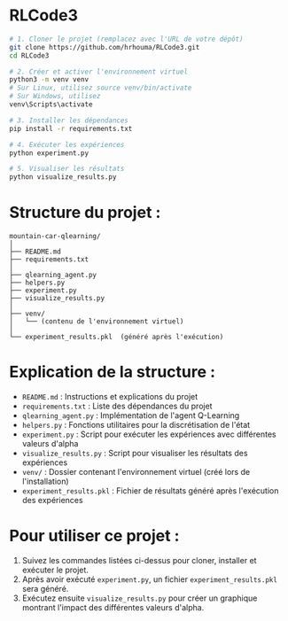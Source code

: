 # RLCode3


```bash
# 1. Cloner le projet (remplacez avec l'URL de votre dépôt)
git clone https://github.com/hrhouma/RLCode3.git
cd RLCode3

# 2. Créer et activer l'environnement virtuel
python3 -m venv venv
# Sur Linux, utilisez source venv/bin/activate
# Sur Windows, utilisez
venv\Scripts\activate

# 3. Installer les dépendances
pip install -r requirements.txt

# 4. Exécuter les expériences
python experiment.py

# 5. Visualiser les résultats
python visualize_results.py
```

# Structure du projet :

```
mountain-car-qlearning/
│
├── README.md
├── requirements.txt
│
├── qlearning_agent.py
├── helpers.py
├── experiment.py
├── visualize_results.py
│
├── venv/
│   └── (contenu de l'environnement virtuel)
│
└── experiment_results.pkl  (généré après l'exécution)
```

# Explication de la structure :

- `README.md` : Instructions et explications du projet
- `requirements.txt` : Liste des dépendances du projet
- `qlearning_agent.py` : Implémentation de l'agent Q-Learning
- `helpers.py` : Fonctions utilitaires pour la discrétisation de l'état
- `experiment.py` : Script pour exécuter les expériences avec différentes valeurs d'alpha
- `visualize_results.py` : Script pour visualiser les résultats des expériences
- `venv/` : Dossier contenant l'environnement virtuel (créé lors de l'installation)
- `experiment_results.pkl` : Fichier de résultats généré après l'exécution des expériences

# Pour utiliser ce projet :

1. Suivez les commandes listées ci-dessus pour cloner, installer et exécuter le projet.
2. Après avoir exécuté `experiment.py`, un fichier `experiment_results.pkl` sera généré.
3. Exécutez ensuite `visualize_results.py` pour créer un graphique montrant l'impact des différentes valeurs d'alpha.

